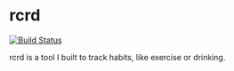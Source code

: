 # rcrd

[![Build Status](https://travis-ci.org/jeffcarp/rcrd.svg?branch=master)](https://travis-ci.org/jeffcarp/rcrd)

rcrd is a tool I built to track habits, like exercise or drinking.
